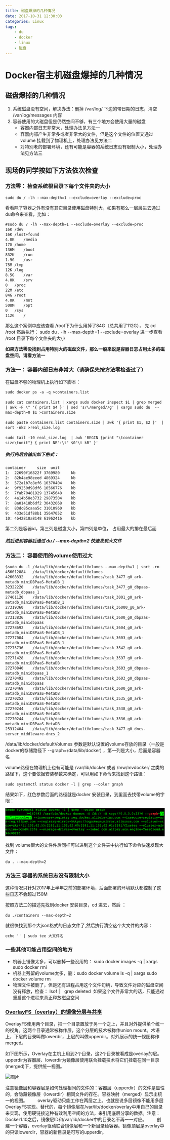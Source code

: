 ```yaml
---
title: 磁盘爆掉的几种情况
date: 2017-10-31 12:30:03
categories: Linux
tags:
    - du
    - docker
    - linux
    - 磁盘
---
```


# Docker宿主机磁盘爆掉的几种情况

## 磁盘爆掉的几种情况

1. 系统磁盘没有空间，解决办法：删掉 /var/log/ 下边的带日期的日志，清空 /var/log/messages 内容
1. 容器使用的大磁盘但是仍然空间不够，有三个地方会使用大量的磁盘
   - 容器内部日志非常大，处理办法见方法一
   - 容器内部产生非常多或者非常大的文件，但是这个文件的位置又通过volume 挂载到了物理机上，处理办法见方法二
   - 对特别老的部署环境，还有可能是容器的系统日志没有限制大小，处理办法见方法三

## 现场的同学按如下方法依次检查

### 方法零： 检查系统根目录下每个文件夹的大小

`sudo du / -lh --max-depth=1 --exclude=overlay --exclude=proc`

看看除了容器之外有没有其它目录使用磁盘特别大，如果有那么一层层进去通过du命令来查看，比如：

```
#sudo du / -lh --max-depth=1 --exclude=overlay --exclude=proc
16K	/dev
16K	/lost+found
4.0K	/media
17G	/home
136M	/boot
832K	/run
1.9G	/usr
75M	/tmp
12K	/log
8.5G	/var
4.0K	/srv
0	/proc
22M	/etc
84G	/root
4.0K	/mnt
508M	/opt
0	/sys
112G	/
```

那么这个案例中应该查看 /root下为什么用掉了84G（总共用了112G）， 先 cd /root 然后执行： sudo du . -lh --max-depth=1 --exclude=overlay 进一步查看 /root 目录下每个文件夹的大小

**如果方法零没找到占用特别大的磁盘文件，那么一般来说是容器日志占用太多的磁盘空间，请看方法一**

### 方法一： 容器内部日志非常大（请确保先按方法零检查过了）

在磁盘不够的物理机上执行如下脚本：

```
sudo docker ps -a -q >containers.list

sudo cat containers.list | xargs sudo docker inspect $1 | grep merged | awk -F \" '{ print $4 }' | sed 's/\/merged//g' | xargs sudo du  --max-depth=0 $1 >containers.size 

sudo paste containers.list containers.size | awk '{ print $1, $2 }'  | sort -nk2 >real_size.log

sudo tail -10 real_size.log  | awk 'BEGIN {print "\tcontainer     size\tunit"} { print NR":\t" $0"\t kB" }'
```

##### 执行完后会输出如下格式：

```
container     size	unit
1:	22690f16822f 3769980	 kb
2:	82b4ae98eeed 4869324	 kb
3:	572a1b7c8ef6 10370404	 kb
4:	9f9250d98df6 10566776	 kb
5:	7fab70481929 13745648	 kb
6:	4a14b58e3732 29873504	 kb
7:	8a01418b6df2 30432068	 kb
8:	83dc85caaa5c 31010960	 kb
9:	433e51df88b1 35647052	 kb
10:	4b42818a8148 61962416	 kb
```

第二列是容器id，第三列是磁盘大小，第四列是单位， 占用最大的排在最后面

##### 然后进到容器后通过 du / --max-depth=2 快速发现大文件

### 方法二： 容器使用的volume使用过大

```
$sudo du -l /data/lib/docker/defaultVolumes --max-depth=1 | sort -rn
456012884	/data/lib/docker/defaultVolumes
42608332	/data/lib/docker/defaultVolumes/task_3477_g0_ark-metadb_miniDBPaaS-MetaDB_1
32322220	/data/lib/docker/defaultVolumes/task_3477_g0_dbpaas-metadb_dbpaas_1
27461120	/data/lib/docker/defaultVolumes/task_3001_g0_ark-metadb_miniDBPaaS-MetaDB_1
27319360	/data/lib/docker/defaultVolumes/task_36000_g0_ark-metadb_miniDBPaaS-MetaDB
27313836	/data/lib/docker/defaultVolumes/task_3600_g0_dbpaas-metadb_minidbpaas
27278692	/data/lib/docker/defaultVolumes/task_3604_g0_ark-metadb_miniDBPaaS-MetaDB_1
27277004	/data/lib/docker/defaultVolumes/task_3603_g0_ark-metadb_miniDBPaaS-MetaDB_1
27275736	/data/lib/docker/defaultVolumes/task_3542_g0_ark-metadb_miniDBPaaS-MetaDB
27271428	/data/lib/docker/defaultVolumes/task_3597_g0_ark-metadb_miniDBPaaS-MetaDB
27270840	/data/lib/docker/defaultVolumes/task_3603_g0_dbpaas-metadb_minidbpaas_1
27270492	/data/lib/docker/defaultVolumes/task_3603_g0_dbpaas-metadb_minidbpaas
27270468	/data/lib/docker/defaultVolumes/task_3600_g0_ark-metadb_miniDBPaaS-MetaDB
27270252	/data/lib/docker/defaultVolumes/task_3535_g0_ark-metadb_miniDBPaaS-MetaDB
27270244	/data/lib/docker/defaultVolumes/task_3538_g0_ark-metadb_miniDBPaaS-MetaDB
27270244	/data/lib/docker/defaultVolumes/task_3536_g0_ark-metadb_miniDBPaaS-MetaDB
25312404	/data/lib/docker/defaultVolumes/task_3477_g0_dncs-server_middleware-dncs_2
```

/data/lib/docker/defaultVolumes 参数是默认设置的volume存放的目录（一般是docker的存储路径下 --graph=/data/lib/docker) ，第一列是大小，后面是容器名

volume路径在物理机上也有可能是 /var/lib/docker 或者 /mw/mvdocker/ 之类的路径下，这个要依据安装参数来确定，可以用如下命令来找到这个路径：

`sudo systemctl status docker -l | grep --color graph`

结果如下，红色参数后面的路径就是docker 安装目录，到里面去找带volume的字眼：

![](/images/oss/1558521949392-d1ab9886-9f08-4ebf-bfdb-5283461ed9de.png#align=left&display=inline&height=165&originHeight=165&originWidth=930&size=0&status=done&width=930)

找到 volume很大的文件件后同样可以进到这个文件夹中执行如下命令快速发现大文件：

`du . --max-depth=2`

### 方法三 容器的系统日志没有限制大小

这种情况只针对2017年上半年之前的部署环境，后面部署的环境默认都控制了这些日志不会超过150M

按照方法二的描述先找到docker 安装目录，cd 进去，然后 ：

`du ./containers --max-depth=2`

就很快找到那个大json格式的日志文件了,然后执行清空这个大文件的内容：

`echo '' | sudo tee 大文件名`

### 一些其他可能占用空间的地方

- 机器上镜像太多，可以删掉一些没用的： sudo docker images -q | xargs sudo docker rmi
- 机器上残留的volume太多，删：sudo docker volume ls -q | xargs sudo docker volume rm
- 物理文件被删了，但是还有进程占用这个文件句柄，导致文件对应的磁盘空间没有释放，检查： lsof |　grep deleted  如果这个文件非常大的话，只能通过重启这个进程来真正释放磁盘空间

### [OverlayFS（overlay）的镜像分层与共享](https://hhbbz.github.io/2018/03/28/Docker%E5%AE%B9%E5%99%A8%E5%8D%A0%E7%94%A8%E7%A3%81%E7%9B%98%E5%86%85%E5%AD%98%E8%BF%87%E5%A4%A7%E7%9A%84%E9%97%AE%E9%A2%98%E6%8E%92%E6%9F%A5/)

OverlayFS使用两个目录，把一个目录置放于另一个之上，并且对外提供单个统一的视角。这两个目录通常被称作层，这个分层的技术被称作union mount。术语上，下层的目录叫做lowerdir，上层的叫做upperdir。对外展示的统一视图称作merged。 　　

如下图所示，Overlay在主机上用到2个目录，这2个目录被看成是overlay的层。 upperdir为容器层、lowerdir为镜像层使用联合挂载技术将它们挂载在同一目录(merged)下，提供统一视图。

![图片](https://hhbbz.github.io/2018/03/28/Docker%E5%AE%B9%E5%99%A8%E5%8D%A0%E7%94%A8%E7%A3%81%E7%9B%98%E5%86%85%E5%AD%98%E8%BF%87%E5%A4%A7%E7%9A%84%E9%97%AE%E9%A2%98%E6%8E%92%E6%9F%A5/overlay_constructs.jpg)

注意镜像层和容器层是如何处理相同的文件的：容器层（upperdir）的文件是显性的，会隐藏镜像层（lowerdir）相同文件的存在。容器映射（merged）显示出统一的视图。 　　overlay驱动只能工作在两层之上。也就是说多层镜像不能用多层OverlayFS实现。替代的，每个镜像层在/var/lib/docker/overlay中用自己的目录来实现，使用硬链接这种有效利用空间的方法，来引用底层分享的数据。注意：Docker1.10之后，镜像层ID和/var/lib/docker中的目录名不再一一对应。 　　创建一个容器，overlay驱动联合镜像层和一个新目录给容器。镜像顶层是overlay中的只读lowerdir，容器的新目录是可写的upperdir。